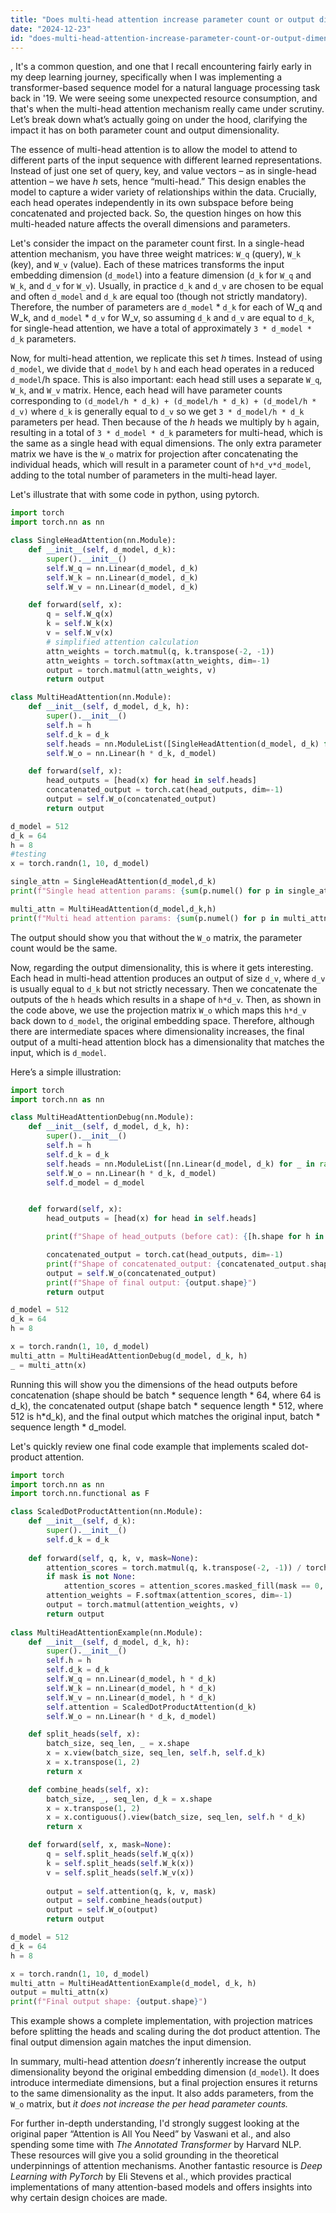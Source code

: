 ```yaml
---
title: "Does multi-head attention increase parameter count or output dimensionality?"
date: "2024-12-23"
id: "does-multi-head-attention-increase-parameter-count-or-output-dimensionality"
---
```


,  It's a common question, and one that I recall encountering fairly early in my deep learning journey, specifically when I was implementing a transformer-based sequence model for a natural language processing task back in '19. We were seeing some unexpected resource consumption, and that's when the multi-head attention mechanism really came under scrutiny. Let’s break down what’s actually going on under the hood, clarifying the impact it has on both parameter count and output dimensionality.

The essence of multi-head attention is to allow the model to attend to different parts of the input sequence with different learned representations. Instead of just one set of query, key, and value vectors – as in single-head attention – we have *h* sets, hence “multi-head.” This design enables the model to capture a wider variety of relationships within the data. Crucially, each head operates independently in its own subspace before being concatenated and projected back. So, the question hinges on how this multi-headed nature affects the overall dimensions and parameters.

Let's consider the impact on the parameter count first. In a single-head attention mechanism, you have three weight matrices: `W_q` (query), `W_k` (key), and `W_v` (value). Each of these matrices transforms the input embedding dimension (`d_model`) into a feature dimension (`d_k` for `W_q` and `W_k`, and `d_v` for `W_v`). Usually, in practice `d_k` and `d_v` are chosen to be equal and often `d_model` and `d_k` are equal too (though not strictly mandatory). Therefore, the number of parameters are `d_model` * `d_k` for each of W_q and W_k, and `d_model` * `d_v` for W_v, so assuming  `d_k` and `d_v` are equal to `d_k`, for single-head attention, we have a total of approximately `3 * d_model * d_k` parameters.

Now, for multi-head attention, we replicate this set *h* times. Instead of using `d_model`, we divide that `d_model` by `h` and each head operates in a reduced `d_model`/h space. This is also important: each head still uses a separate `W_q`, `W_k`, and `W_v` matrix. Hence, each head will have parameter counts corresponding to `(d_model/h * d_k) + (d_model/h * d_k) + (d_model/h * d_v)` where `d_k` is generally equal to `d_v` so we get `3 * d_model/h * d_k` parameters per head. Then because of the *h* heads we multiply by `h` again, resulting in a total of `3 * d_model * d_k` parameters for multi-head, which is the same as a single head with equal dimensions. The only extra parameter matrix we have is the `W_o` matrix for projection after concatenating the individual heads, which will result in a parameter count of `h*d_v*d_model`, adding to the total number of parameters in the multi-head layer.

Let's illustrate that with some code in python, using pytorch.

```python
import torch
import torch.nn as nn

class SingleHeadAttention(nn.Module):
    def __init__(self, d_model, d_k):
        super().__init__()
        self.W_q = nn.Linear(d_model, d_k)
        self.W_k = nn.Linear(d_model, d_k)
        self.W_v = nn.Linear(d_model, d_k)

    def forward(self, x):
        q = self.W_q(x)
        k = self.W_k(x)
        v = self.W_v(x)
        # simplified attention calculation
        attn_weights = torch.matmul(q, k.transpose(-2, -1))
        attn_weights = torch.softmax(attn_weights, dim=-1)
        output = torch.matmul(attn_weights, v)
        return output

class MultiHeadAttention(nn.Module):
    def __init__(self, d_model, d_k, h):
        super().__init__()
        self.h = h
        self.d_k = d_k
        self.heads = nn.ModuleList([SingleHeadAttention(d_model, d_k) for _ in range(h)])
        self.W_o = nn.Linear(h * d_k, d_model)

    def forward(self, x):
        head_outputs = [head(x) for head in self.heads]
        concatenated_output = torch.cat(head_outputs, dim=-1)
        output = self.W_o(concatenated_output)
        return output

d_model = 512
d_k = 64
h = 8
#testing
x = torch.randn(1, 10, d_model)

single_attn = SingleHeadAttention(d_model,d_k)
print(f"Single head attention params: {sum(p.numel() for p in single_attn.parameters())}")

multi_attn = MultiHeadAttention(d_model,d_k,h)
print(f"Multi head attention params: {sum(p.numel() for p in multi_attn.parameters())}")

```
The output should show you that without the `W_o` matrix, the parameter count would be the same.

Now, regarding the output dimensionality, this is where it gets interesting. Each head in multi-head attention produces an output of size `d_v`, where `d_v` is usually equal to `d_k` but not strictly necessary. Then we concatenate the outputs of the `h` heads which results in a shape of `h*d_v`. Then, as shown in the code above, we use the projection matrix `W_o` which maps this `h*d_v` back down to `d_model`, the original embedding space. Therefore, although there are intermediate spaces where dimensionality increases, the final output of a multi-head attention block has a dimensionality that matches the input, which is `d_model`.

Here’s a simple illustration:

```python
import torch
import torch.nn as nn

class MultiHeadAttentionDebug(nn.Module):
    def __init__(self, d_model, d_k, h):
        super().__init__()
        self.h = h
        self.d_k = d_k
        self.heads = nn.ModuleList([nn.Linear(d_model, d_k) for _ in range(h)])
        self.W_o = nn.Linear(h * d_k, d_model)
        self.d_model = d_model


    def forward(self, x):
        head_outputs = [head(x) for head in self.heads]

        print(f"Shape of head_outputs (before cat): {[h.shape for h in head_outputs]}")

        concatenated_output = torch.cat(head_outputs, dim=-1)
        print(f"Shape of concatenated_output: {concatenated_output.shape}")
        output = self.W_o(concatenated_output)
        print(f"Shape of final output: {output.shape}")
        return output

d_model = 512
d_k = 64
h = 8

x = torch.randn(1, 10, d_model)
multi_attn = MultiHeadAttentionDebug(d_model, d_k, h)
_ = multi_attn(x)
```

Running this will show you the dimensions of the head outputs before concatenation (shape should be batch * sequence length * 64, where 64 is d_k), the concatenated output (shape batch * sequence length * 512, where 512 is h*d_k), and the final output which matches the original input, batch * sequence length * d_model.

Let's quickly review one final code example that implements scaled dot-product attention.

```python
import torch
import torch.nn as nn
import torch.nn.functional as F

class ScaledDotProductAttention(nn.Module):
    def __init__(self, d_k):
        super().__init__()
        self.d_k = d_k
    
    def forward(self, q, k, v, mask=None):
        attention_scores = torch.matmul(q, k.transpose(-2, -1)) / torch.sqrt(torch.tensor(self.d_k, dtype=torch.float32))
        if mask is not None:
            attention_scores = attention_scores.masked_fill(mask == 0, -1e9)
        attention_weights = F.softmax(attention_scores, dim=-1)
        output = torch.matmul(attention_weights, v)
        return output
    
class MultiHeadAttentionExample(nn.Module):
    def __init__(self, d_model, d_k, h):
        super().__init__()
        self.h = h
        self.d_k = d_k
        self.W_q = nn.Linear(d_model, h * d_k)
        self.W_k = nn.Linear(d_model, h * d_k)
        self.W_v = nn.Linear(d_model, h * d_k)
        self.attention = ScaledDotProductAttention(d_k)
        self.W_o = nn.Linear(h * d_k, d_model)

    def split_heads(self, x):
        batch_size, seq_len, _ = x.shape
        x = x.view(batch_size, seq_len, self.h, self.d_k)
        x = x.transpose(1, 2)
        return x

    def combine_heads(self, x):
        batch_size, _, seq_len, d_k = x.shape
        x = x.transpose(1, 2)
        x = x.contiguous().view(batch_size, seq_len, self.h * d_k)
        return x

    def forward(self, x, mask=None):
        q = self.split_heads(self.W_q(x))
        k = self.split_heads(self.W_k(x))
        v = self.split_heads(self.W_v(x))
        
        output = self.attention(q, k, v, mask)
        output = self.combine_heads(output)
        output = self.W_o(output)
        return output

d_model = 512
d_k = 64
h = 8

x = torch.randn(1, 10, d_model)
multi_attn = MultiHeadAttentionExample(d_model, d_k, h)
output = multi_attn(x)
print(f"Final output shape: {output.shape}")
```

This example shows a complete implementation, with projection matrices before splitting the heads and scaling during the dot product attention. The final output dimension again matches the input dimension.

In summary, multi-head attention *doesn’t* inherently increase the output dimensionality beyond the original embedding dimension (`d_model`). It does introduce intermediate dimensions, but a final projection ensures it returns to the same dimensionality as the input. It also adds parameters, from the `W_o` matrix, but *it does not increase the per head parameter counts.*

For further in-depth understanding, I'd strongly suggest looking at the original paper “Attention is All You Need” by Vaswani et al., and also spending some time with *The Annotated Transformer* by Harvard NLP. These resources will give you a solid grounding in the theoretical underpinnings of attention mechanisms. Another fantastic resource is *Deep Learning with PyTorch* by Eli Stevens et al., which provides practical implementations of many attention-based models and offers insights into why certain design choices are made.

